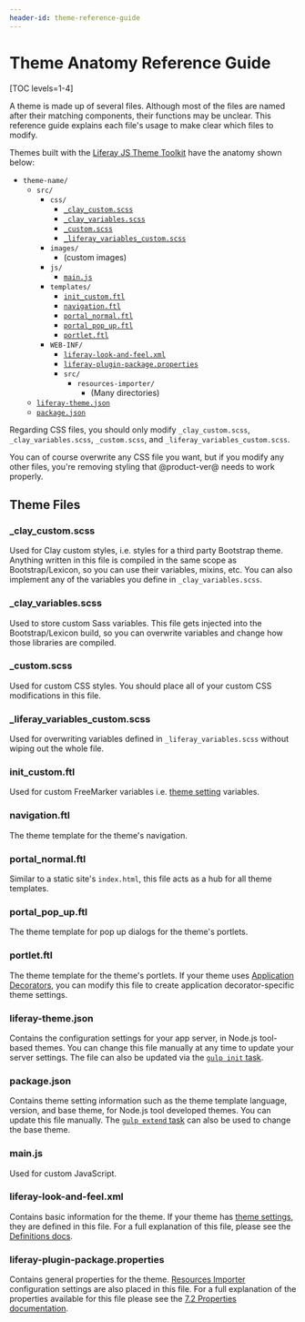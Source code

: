 ```yaml
---
header-id: theme-reference-guide
---
```


# Theme Anatomy Reference Guide

[TOC levels=1-4]

A theme is made up of several files. Although most of the files are named after
their matching components, their functions may be unclear. This reference guide
explains each file's usage to make clear which files to modify.

Themes built with the [Liferay JS Theme Toolkit](https://github.com/liferay/liferay-js-themes-toolkit/tree/master/packages) 
have the anatomy shown below: 

- `theme-name/`
    - `src/`
        - `css/`
            - [`_clay_custom.scss`](/docs/7-2/reference/-/knowledge_base/r/theme-reference-guide#-clay-customscss)
            - [`_clay_variables.scss`](/docs/7-2/reference/-/knowledge_base/r/theme-reference-guide#-clay-variablesscss)
            - [`_custom.scss`](/docs/7-2/reference/-/knowledge_base/r/theme-reference-guide#-customscss)
            - [`_liferay_variables_custom.scss`](/docs/7-2/reference/-/knowledge_base/r/theme-reference-guide#-liferay-variables-customscss)
        - `images/`
            -   (custom images)
        - `js/`
            - [`main.js`](/docs/7-2/reference/-/knowledge_base/r/theme-reference-guide#mainjs)
        - `templates/`
            - [`init_custom.ftl`](/docs/7-2/reference/-/knowledge_base/r/theme-reference-guide#init-customftl)
            - [`navigation.ftl`](/docs/7-2/reference/-/knowledge_base/r/theme-reference-guide#navigationftl)
            - [`portal_normal.ftl`](/docs/7-2/reference/-/knowledge_base/r/theme-reference-guide#portal-normalftl)
            - [`portal_pop_up.ftl`](/docs/7-2/reference/-/knowledge_base/r/theme-reference-guide#portal-pop-upftl)
            - [`portlet.ftl`](/docs/7-2/reference/-/knowledge_base/r/theme-reference-guide#portletftl)
        - `WEB-INF/`
            - [`liferay-look-and-feel.xml`](/docs/7-2/reference/-/knowledge_base/r/theme-reference-guide#liferay-look-and-feelxml)
            - [`liferay-plugin-package.properties`](/docs/7-2/reference/-/knowledge_base/r/theme-reference-guide#liferay-plugin-packageproperties)
            - `src/`
                - `resources-importer/`
                    - (Many directories)
    - [`liferay-theme.json`](/docs/7-2/reference/-/knowledge_base/r/theme-reference-guide#liferay-themejson)
    - [`package.json`](/docs/7-2/reference/-/knowledge_base/r/theme-reference-guide#packagejson)
 
Regarding CSS files, you should only modify `_clay_custom.scss`,
`_clay_variables.scss`, `_custom.scss`, and `_liferay_variables_custom.scss`.

You can of course overwrite any CSS file you want, but if you modify any other
files, you're removing styling that @product-ver@ needs to work properly.

## Theme Files

### _clay_custom.scss

Used for Clay custom styles, i.e. styles for a third party Bootstrap theme. 
Anything written in this file is compiled in the same scope as Bootstrap/Lexicon, 
so you can use their variables, mixins, etc. You can also implement any of the 
variables you define in `_clay_variables.scss`.

### _clay_variables.scss

Used to store custom Sass variables. This file gets injected into the 
Bootstrap/Lexicon build, so you can overwrite variables and change how those 
libraries are compiled.

### _custom.scss

Used for custom CSS styles. You should place all of your custom CSS
modifications in this file.

### _liferay_variables_custom.scss

Used for overwriting variables defined in `_liferay_variables.scss` without 
wiping out the whole file.

### init_custom.ftl

Used for custom FreeMarker variables i.e. 
[theme setting](/docs/7-2/frameworks/-/knowledge_base/f/making-configurable-theme-settings) 
variables.

### navigation.ftl

The theme template for the theme's navigation.

### portal_normal.ftl

Similar to a static site's `index.html`, this file acts as a hub for all theme
templates.

### portal_pop_up.ftl

The theme template for pop up dialogs for the theme's portlets.

### portlet.ftl

The theme template for the theme's portlets. If your theme uses [Application 
Decorators](/docs/7-2/frameworks/-/knowledge_base/f/theming-portlets#portlet-decorators), 
you can modify this file to create application decorator-specific theme 
settings.

### liferay-theme.json

Contains the configuration settings for your app server, in Node.js tool-based 
themes. You can change this file manually at any time to update your server 
settings. The file can also be updated via the 
[`gulp init` task](/docs/7-2/frameworks/-/knowledge_base/f/updating-your-themes-app-server). 

### package.json

Contains theme setting information such as the theme template language, version,
and base theme, for Node.js tool developed themes. You can update this file
manually. The 
[`gulp extend` task](/docs/7-2/frameworks/-/knowledge_base/f/changing-your-base-theme) 
can also be used to change the base theme. 

### main.js

Used for custom JavaScript.

### liferay-look-and-feel.xml

Contains basic information for the theme. If your theme has 
[theme settings](/docs/7-2/frameworks/-/knowledge_base/f/making-configurable-theme-settings),
they are defined in this file. For a full explanation of this file, please see
the [Definitions docs](@platform-ref@/7.2-latest/definitions/liferay-look-and-feel_7_2_0.dtd.html). 

### liferay-plugin-package.properties

Contains general properties for the theme. 
[Resources Importer](/docs/7-2/frameworks/-/knowledge_base/f/importing-resources-with-a-theme) 
configuration settings are also placed in this file. For a full explanation of 
the properties available for this file please see the 
[7.2 Properties documentation](@platform-ref@/7.2-latest/propertiesdoc/liferay-plugin-package_7_2_0.properties.html). 
